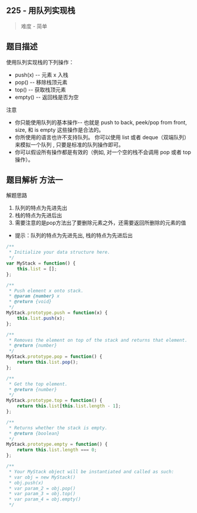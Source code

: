 ## 225 - 用队列实现栈

 > 难度 - 简单

## 题目描述
使用队列实现栈的下列操作：
- push(x) -- 元素 x 入栈
- pop() -- 移除栈顶元素
- top() -- 获取栈顶元素
- empty() -- 返回栈是否为空

注意
- 你只能使用队列的基本操作-- 也就是 push to back, peek/pop from front, size, 和 is empty 这些操作是合法的。
- 你所使用的语言也许不支持队列。 你可以使用 list 或者 deque（双端队列）来模拟一个队列 , 只要是标准的队列操作即可。
- 你可以假设所有操作都是有效的（例如, 对一个空的栈不会调用 pop 或者 top 操作）。

## 题目解析 方法一
解题思路
1. 队列的特点为先进先出
2. 栈的特点为先进后出
3. 需要注意的是pop方法出了要删除元素之外，还需要返回所删除的元素的值

- 提示：队列的特点为先进先出, 栈的特点为先进后出

```javascript
/**
 * Initialize your data structure here.
 */
var MyStack = function() {
    this.list = [];
};

/**
 * Push element x onto stack. 
 * @param {number} x
 * @return {void}
 */
MyStack.prototype.push = function(x) {
    this.list.push(x);
};

/**
 * Removes the element on top of the stack and returns that element.
 * @return {number}
 */
MyStack.prototype.pop = function() {
    return this.list.pop();
};

/**
 * Get the top element.
 * @return {number}
 */
MyStack.prototype.top = function() {
    return this.list[this.list.length - 1];
};

/**
 * Returns whether the stack is empty.
 * @return {boolean}
 */
MyStack.prototype.empty = function() {
    return this.list.length === 0;
};

/**
 * Your MyStack object will be instantiated and called as such:
 * var obj = new MyStack()
 * obj.push(x)
 * var param_2 = obj.pop()
 * var param_3 = obj.top()
 * var param_4 = obj.empty()
 */

```
